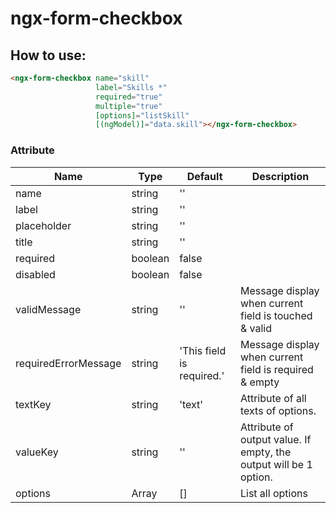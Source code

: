 # ngx-form-checkbox

How to use:
-------------
```html
<ngx-form-checkbox name="skill"
                   label="Skills *"
                   required="true"
                   multiple="true"
                   [options]="listSkill"
                   [(ngModel)]="data.skill"></ngx-form-checkbox>
```

### Attribute
Name | Type | Default | Description
---- | ---- | ------- | -----------
name | string | ''
label | string | ''
placeholder | string | ''
title | string | ''
required | boolean | false
disabled | boolean | false
validMessage | string | '' | Message display when current field is touched & valid
requiredErrorMessage | string | 'This field is required.' | Message display when current field is required & empty 
textKey | string | 'text' | Attribute of all texts of options.
valueKey | string | '' | Attribute of output value. If empty, the output will be 1 option.
options | Array<any> | [] | List all options
